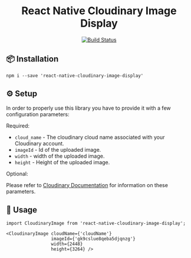 <h1 align="center">
	React Native Cloudinary Image Display
</h1>
<p align="center">
    <a href='https://semaphoreci.com/guillaumemorin/react-native-cloudinary-image-display'> <img src='https://semaphoreci.com/api/v1/guillaumemorin/react-native-cloudinary-image-display/branches/master/badge.svg' alt='Build Status'></a>
</p>

## 📦 Installation
```
npm i --save 'react-native-cloudinary-image-display'
```

## ⚙️ Setup

In order to properly use this library you have to provide it with a few configuration parameters:

Required:

* `cloud_name` - The cloudinary cloud name associated with your Cloudinary account.
* `imageId` - Id of the uploaded image.
* `width` - width of the uploaded image.
* `height` - Height of the uploaded image.

Optional:

Please refer to [Cloudinary Documentation](http://cloudinary.com/documentation/rails_additional_topics#configuration_options) for information on these parameters.

## 🚀 Usage
```
import CloudinaryImage from 'react-native-cloudinary-image-display';

<CloudinaryImage cloudName={'cloudName'}
				 imageId={'gk9cslue8qeba5djqnzg'}
				 width={2448}
				 height={3264} />
```
